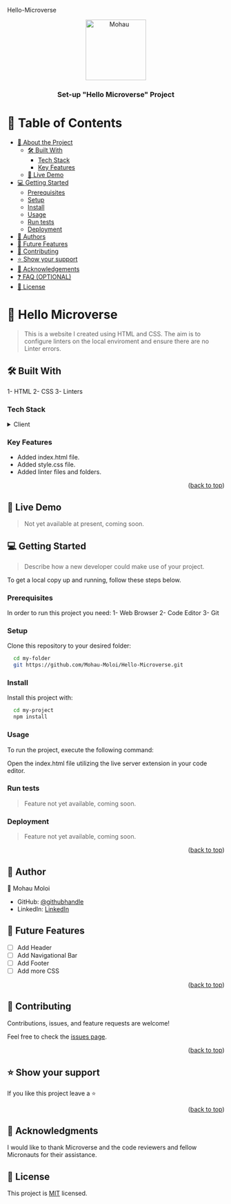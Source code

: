 <a name="readme-top"></a>

 Hello-Microverse
<div align="center">
  
  <img src="Mohau" alt="Mohau" width="140"  height="auto" />
  <br/>

  <h3><b>Set-up "Hello Microverse" Project</b></h3>

</div>

# 📗 Table of Contents

- [📖 About the Project](#about-project)
  - [🛠 Built With](#built-with)
    - [Tech Stack](#tech-stack)
    - [Key Features](#key-features)
  - [🚀 Live Demo](#live-demo)
- [💻 Getting Started](#getting-started)
  - [Prerequisites](#prerequisites)
  - [Setup](#setup)
  - [Install](#install)
  - [Usage](#usage)
  - [Run tests](#run-tests)
  - [Deployment](#deployment)
- [👥 Authors](#authors)
- [🔭 Future Features](#future-features)
- [🤝 Contributing](#contributing)
- [⭐️ Show your support](#support)
- [🙏 Acknowledgements](#acknowledgements)
- [❓ FAQ (OPTIONAL)](#faq)
- [📝 License](#license)

<!-- PROJECT DESCRIPTION -->

# 📖 Hello Microverse <a name="about-project"></a>

> This is a website I created using HTML and CSS. The aim is to configure linters on the local enviroment and ensure there are no Linter errors.

## 🛠 Built With <a name="built-with"></a>

1- HTML
2- CSS
3- Linters

### Tech Stack <a name="tech-stack"></a>

<details>
  <summary>Client</summary>
  <ul>
    <li><a href="https://www.learn-html.org/">HTML</a></li>
    <li><a href="https://www.w3.org/Style/CSS/">CSS</a></li>
  </ul>
</details>

<!-- Features -->

### Key Features <a name="key-features"></a>

- Added index.html file.
- Added style.css file.
- Added linter files and folders.

<p align="right">(<a href="#readme-top">back to top</a>)</p>

<!-- LIVE DEMO -->

## 🚀 Live Demo <a name="live-demo"></a>

> Not yet available at present, coming soon.

<!-- GETTING STARTED -->

## 💻 Getting Started <a name="getting-started"></a>

> Describe how a new developer could make use of your project.

To get a local copy up and running, follow these steps below.

### Prerequisites

In order to run this project you need:
1- Web Browser
2- Code Editor
3- Git

### Setup

Clone this repository to your desired folder:

```sh
  cd my-folder
  git https://github.com/Mohau-Moloi/Hello-Microverse.git
```

### Install

Install this project with:

```sh
  cd my-project
  npm install
```

### Usage

To run the project, execute the following command:

Open the index.html file utilizing the live server extension in your code editor.

### Run tests

> Feature not yet available, coming soon.

### Deployment

> Feature not yet available, coming soon.

<p align="right">(<a href="#readme-top">back to top</a>)</p>

<!-- AUTHORS -->

## 👥 Author <a name="author"></a>

👤 Mohau Moloi

- GitHub: [@githubhandle](https://github.com/Mohau-Moloi)
- LinkedIn: [LinkedIn](https://linkedin.com/in/linkedinhandle)

<!-- FUTURE FEATURES -->

## 🔭 Future Features <a name="future-features"></a>

- [ ] Add Header
- [ ] Add Navigational Bar
- [ ] Add Footer
- [ ] Add more CSS

<p align="right">(<a href="#readme-top">back to top</a>)</p>

<!-- CONTRIBUTING -->

## 🤝 Contributing <a name="contributing"></a>

Contributions, issues, and feature requests are welcome!

Feel free to check the [issues page](../../issues/).

<p align="right">(<a href="#readme-top">back to top</a>)</p>

<!-- SUPPORT -->

## ⭐️ Show your support <a name="support"></a>

If you like this project leave a ⭐️

<p align="right">(<a href="#readme-top">back to top</a>)</p>

<!-- ACKNOWLEDGEMENTS -->

## 🙏 Acknowledgments <a name="acknowledgements"></a>

I would like to thank Microverse and the code reviewers and fellow Micronauts for their assistance.

<!-- LICENSE -->

## 📝 License <a name="license"></a>

This project is [MIT](./LICENSE) licensed.

